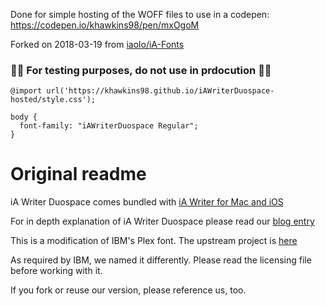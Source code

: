Done for simple hosting of the WOFF files to use in a codepen: https://codepen.io/khawkins98/pen/mxOgoM

Forked on 2018-03-19 from [iaolo/iA-Fonts](https://github.com/iaolo/iA-Fonts)

### 🚨🚨 For testing purposes, do not use in prdocution 🚨🚨

```
@import url('https://khawkins98.github.io/iAWriterDuospace-hosted/style.css');

body {
  font-family: "iAWriterDuospace Regular";
}
```

# Original readme

iA Writer Duospace comes bundled with [iA Writer for Mac and iOS](https://ia.net/writer/buy/)

For in depth explanation of iA Writer Duospace please read our [blog entry](http://ia.net/topics/in-search-of-the-perfect-writing-font/)

This is a modification of IBM's Plex font.
The upstream project is [here](https://github.com/IBM/type)

As required by IBM, we named it differently.
Please read the licensing file before working with it.

If you fork or reuse our version, please reference us, too.
